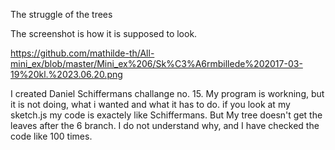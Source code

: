  The struggle of the trees
 
The screenshot is how it is supposed to look.

https://github.com/mathilde-th/All-mini_ex/blob/master/Mini_ex%206/Sk%C3%A6rmbillede%202017-03-19%20kl.%2023.06.20.png


  I created Daniel Schiffermans challange no. 15.
  My program is workning, but it is not doing, what i wanted and what it has to do.
  if you look at my sketch.js my code is exactely like Schiffermans. But My tree doesn't get the leaves after the 6 branch. 
  I do not understand why, and I have checked the code like 100 times. 
  
  
